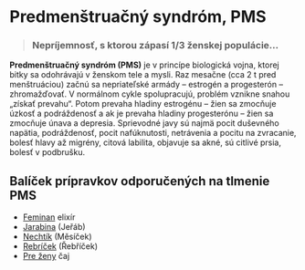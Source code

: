 Predmenštruačný syndróm, PMS
============================


> ### Nepríjemnosť, s ktorou zápasí 1/3 ženskej populácie…
> 
> 

**Predmenštruačný syndróm (PMS)** je v princípe biologická vojna, ktorej bitky
sa odohrávajú v ženskom tele a mysli. Raz mesačne (cca 2 t pred menštruáciou)
začnú sa nepriateľské armády – estrogén a progesterón – zhromažďovať. V
normálnom cykle spolupracujú, problém vznikne snahou „získať prevahu“. Potom
prevaha hladiny estrogénu – žien sa zmocňuje úzkosť a podráždenosť a ak je
prevaha hladiny progesterónu – žien sa zmocňuje únava a depresia. Sprievodné
javy sú najmä pocit duševného napätia, podráždenosť, pocit nafúknutosti,
netrávenia a pocitu na zvracanie, bolesť hlavy až migrény, citová labilita,
objavuje sa akné, sú citlivé prsia, bolesť v podbrušku.

Balíček prípravkov odporučených na tlmenie PMS
----------------------------------------------

* [Feminan](../elixiry/feminan) elixír
* [Jarabina](../tinktury/jarabina) (Jeřáb)
* [Nechtík](../tinktury/nechtik) (Měsíček)
* [Rebríček](../tinktury/rebricek) (Řebříček)
* [Pre ženy](../caje/pre-zeny) čaj
